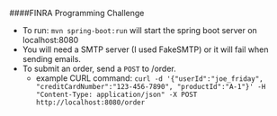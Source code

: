 ####FINRA Programming Challenge

- To run:  `mvn spring-boot:run` will start the spring boot server on localhost:8080
- You will need a SMTP server (I used FakeSMTP) or it will fail when sending emails.
- To submit an order, send a `POST` to /order.
    - example CURL command: `curl -d '{"userId":"joe_friday", "creditCardNumber":"123-456-7890", "productId":"A-1"}' -H "Content-Type: application/json" -X POST http://localhost:8080/order`